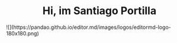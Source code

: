 <div align="center">
<h1 align="center">Hi, im Santiago Portilla </h1>
</div>
![](https://pandao.github.io/editor.md/images/logos/editormd-logo-180x180.png)

